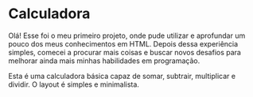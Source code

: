 # Calculadora

Olá!
Esse foi o meu primeiro projeto, onde pude utilizar e aprofundar um pouco dos meus conhecimentos em HTML.
Depois dessa experiência simples, comecei a procurar mais coisas e buscar novos desafios para melhorar ainda mais minhas habilidades em programação.

Esta é uma calculadora básica capaz de somar, subtrair, multiplicar e dividir.
O layout é simples e minimalista.
